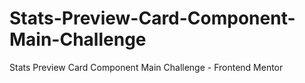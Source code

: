 # Stats-Preview-Card-Component-Main-Challenge
Stats Preview Card Component Main Challenge - Frontend Mentor
